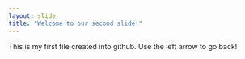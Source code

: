 ```yaml
---
layout: slide
title: "Welcome to our second slide!"
---
```

This is my first file created into github.
Use the left arrow to go back!
